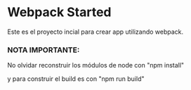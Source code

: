 # Webpack Started

Este es el proyecto incial para crear app utilizando webpack.

### NOTA IMPORTANTE:
No olvidar reconstruir los módulos de node con "npm install"

y para construir el build es con "npm run build"